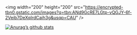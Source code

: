 <p align=”center”>

<img width=”200" height=”200" src="https://encrypted-tbn0.gstatic.com/images?q=tbn:ANd9GcRE7LGtp-vQGJY-6f-2Veib7DeXqIrdCaih3g&usqp=CAU" />

</p>


[![Anurag’s github stats](https://github-readme-stats.vercel.app/api?username=RAHUL956777)](https://github.com/RAHUL956777)
